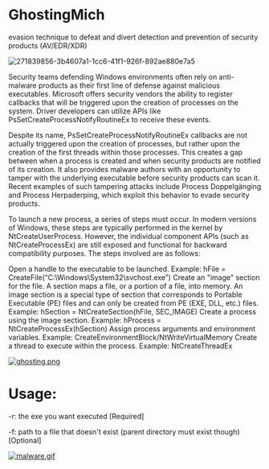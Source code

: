 # GhostingMich
evasion technique to defeat and divert detection and prevention of security products (AV/EDR/XDR)

![271839856-3b4607a1-1cc6-41f1-926f-892ae880e7a5](https://github.com/michredteam/GhostingMich/assets/168865716/b8be987e-cd68-4d9e-98d3-8293f45b8d5c)

Security teams defending Windows environments often rely on anti-malware products as their first line of defense against malicious executables. Microsoft offers security vendors the ability to register callbacks that will be triggered upon the creation of processes on the system. Driver developers can utilize APIs like PsSetCreateProcessNotifyRoutineEx to receive these events.

Despite its name, PsSetCreateProcessNotifyRoutineEx callbacks are not actually triggered upon the creation of processes, but rather upon the creation of the first threads within those processes. This creates a gap between when a process is created and when security products are notified of its creation. It also provides malware authors with an opportunity to tamper with the underlying executable before security products can scan it. Recent examples of such tampering attacks include Process Doppelgänging and Process Herpaderping, which exploit this behavior to evade security products.

To launch a new process, a series of steps must occur. In modern versions of Windows, these steps are typically performed in the kernel by NtCreateUserProcess. However, the individual component APIs (such as NtCreateProcessEx) are still exposed and functional for backward compatibility purposes. The steps involved are as follows:

Open a handle to the executable to be launched.
Example: hFile = CreateFile(“C:\Windows\System32\svchost.exe”)
Create an "image" section for the file.
A section maps a file, or a portion of a file, into memory. An image section is a special type of section that corresponds to Portable Executable (PE) files and can only be created from PE (EXE, DLL, etc.) files.
Example: hSection = NtCreateSection(hFile, SEC_IMAGE)
Create a process using the image section.
Example: hProcess = NtCreateProcessEx(hSection)
Assign process arguments and environment variables.
Example: CreateEnvironmentBlock/NtWriteVirtualMemory
Create a thread to execute within the process.
Example: NtCreateThreadEx

[![ghosting.png](https://i.postimg.cc/sgy64Rfd/ghosting.png)](https://postimg.cc/YhnztZmb)

# Usage:

-r: the exe you want executed [Required]

-f: path to a file that doesn't exist (parent directory must exist though) [Optional]

[![malware.gif](https://i.postimg.cc/63GJTZyt/malware.gif)](https://postimg.cc/sQy0NvYN)
